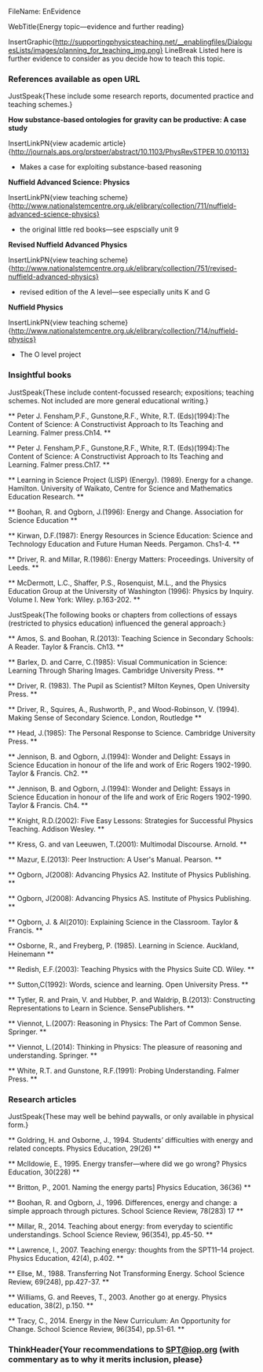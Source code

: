 FileName: EnEvidence

WebTitle{Energy topic—evidence and further reading}

InsertGraphic{http://supportingphysicsteaching.net/__enablingfiles/DialoguesLists/images/planning_for_teaching_img.png}
 LineBreak
Listed here is further evidence to consider as you decide how to teach this topic.

### References available as open URL

JustSpeak{These include some research reports, documented practice and teaching schemes.}

**How substance-based ontologies for gravity can be productive: A case study**

InsertLinkPN{view academic article}{http://journals.aps.org/prstper/abstract/10.1103/PhysRevSTPER.10.010113}

- Makes a case for exploiting substance-based reasoning

**Nuffield Advanced Science: Physics**

InsertLinkPN{view teaching scheme}{http://www.nationalstemcentre.org.uk/elibrary/collection/711/nuffield-advanced-science-physics}

- the original little red books—see espscially unit 9

**Revised Nuffield Advanced Physics**

InsertLinkPN{view teaching scheme}{http://www.nationalstemcentre.org.uk/elibrary/collection/751/revised-nuffield-advanced-physics}

- revised edition of the A level—see especially units K and G

**Nuffield Physics**

InsertLinkPN{view teaching scheme}{http://www.nationalstemcentre.org.uk/elibrary/collection/714/nuffield-physics}

- The O level project


### Insightful books

JustSpeak{These include content-focussed research; expositions; teaching schemes. Not included are more general educational writing.}

** Peter J. Fensham,P.F., Gunstone,R.F., White, R.T. (Eds)(1994):The Content of Science: A Constructivist Approach to Its Teaching and Learning. Falmer press.Ch14. **

** Peter J. Fensham,P.F., Gunstone,R.F., White, R.T. (Eds)(1994):The Content of Science: A Constructivist Approach to Its Teaching and Learning. Falmer press.Ch17. **

** Learning in Science Project (LISP) (Energy). (1989). Energy for a change. Hamilton. University of Waikato, Centre for Science and Mathematics Education Research. **

** Boohan, R. and Ogborn, J.(1996): Energy and Change. Association for Science Education **

** Kirwan, D.F.(1987): Energy Resources in Science Education: Science and Technology Education and Future Human Needs. Pergamon. Chs1-4. **

** Driver, R. and Millar, R.(1986): Energy Matters: Proceedings. University of Leeds. **

** McDermott, L.C., Shaffer, P.S., Rosenquist, M.L., and the Physics Education Group at the University of Washington (1996):  Physics by Inquiry.  Volume I.  New York: Wiley. p.163-202. **

JustSpeak{The following books or chapters from collections of essays (restricted to physics education) influenced the general approach:}

** Amos, S. and Boohan, R.(2013): Teaching Science in Secondary Schools: A Reader. Taylor & Francis. Ch13. **

** Barlex, D. and Carre, C.(1985): Visual Communication in Science: Learning Through Sharing Images. Cambridge University Press. **

** Driver, R. (1983). The Pupil as Scientist? Milton Keynes, Open University Press. **

** Driver, R., Squires, A., Rushworth, P., and Wood-Robinson, V. (1994). Making Sense of Secondary Science. London, Routledge **

** Head, J.(1985): The Personal Response to Science. Cambridge University Press. **

** Jennison, B. and Ogborn, J.(1994): Wonder and Delight: Essays in Science Education in honour of the life and work of Eric Rogers 1902-1990. Taylor & Francis. Ch2. **

** Jennison, B. and Ogborn, J.(1994): Wonder and Delight: Essays in Science Education in honour of the life and work of Eric Rogers 1902-1990. Taylor & Francis. Ch4. **

** Knight, R.D.(2002): Five Easy Lessons: Strategies for Successful Physics Teaching. Addison Wesley. **

** Kress, G. and van Leeuwen, T.(2001): Multimodal Discourse. Arnold. **

** Mazur, E.(2013): Peer Instruction: A User's Manual. Pearson. **

** Ogborn, J(2008): Advancing Physics A2. Institute of Physics Publishing. **

** Ogborn, J(2008): Advancing Physics AS. Institute of Physics Publishing. **

** Ogborn, J. & Al(2010): Explaining Science in the Classroom. Taylor & Francis. **

** Osborne, R., and Freyberg, P. (1985). Learning in Science. Auckland, Heinemann **

** Redish, E.F.(2003): Teaching Physics with the Physics Suite CD. Wiley. **

** Sutton,C(1992): Words, science and learning. Open University Press. **

** Tytler, R. and Prain, V. and Hubber, P. and Waldrip, B.(2013): Constructing Representations to Learn in Science. SensePublishers. **

** Viennot, L.(2007): Reasoning in Physics: The Part of Common Sense. Springer. **

** Viennot, L.(2014): Thinking in Physics: The pleasure of reasoning and understanding. Springer. **

** White, R.T. and Gunstone, R.F.(1991): Probing Understanding. Falmer Press. **

### Research articles

JustSpeak{These may well be behind paywalls, or only available in physical form.}

** Goldring, H. and Osborne, J., 1994. Students’ difficulties with energy and related concepts. Physics Education, 29(26) **

** Mclldowie, E., 1995. Energy transfer—where did we go wrong? Physics Education, 30(228) **

** Britton, P., 2001. Naming the energy parts] Physics Education, 36(36) **

** Boohan, R. and Ogborn, J., 1996. Differences, energy and change: a simple approach through pictures. School Science Review, 78(283) 17 **

** Millar, R., 2014. Teaching about energy: from everyday to scientific understandings. School Science Review, 96(354), pp.45-50.  **

** Lawrence, I., 2007. Teaching energy: thoughts from the SPT11–14 project. Physics Education, 42(4), p.402.  **

** Ellse, M., 1988. Transferring Not Transforming Energy. School Science Review, 69(248), pp.427-37. **

** Williams, G. and Reeves, T., 2003. Another go at energy. Physics education, 38(2), p.150.  **

** Tracy, C., 2014. Energy in the New Curriculum: An Opportunity for Change. School Science Review, 96(354), pp.51-61. **


### ThinkHeader{Your recommendations to SPT@iop.org (with commentary as to why it merits inclusion, please}
